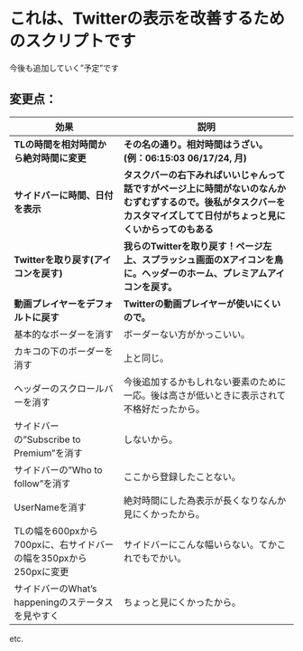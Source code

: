 # これは、Twitterの表示を改善するためのスクリプトです

今後も追加していく”予定”です

## 変更点：

| 効果                                                             | 説明                                                                                                                                                                     |
| ---------------------------------------------------------------- | ------------------------------------------------------------------------------------------------------------------------------------------------------------------------ |
| **TLの時間を相対時間から絶対時間に変更**                         | **その名の通り。相対時間はうざい。(例：06:15:03 06/17/24, 月)**                                                                                                          |
| **サイドバーに時間、日付を表示**                                 | **タスクバーの右下みればいいじゃんって話ですがページ上に時間がないのなんかむずむずするので。後私がタスクバーをカスタマイズしてて日付がちょっと見にくいからってのもある** |
| **Twitterを取り戻す(アイコンを戻す)**                            | **我らのTwitterを取り戻す！ページ左上、スプラッシュ画面のXアイコンを鳥に。ヘッダーのホーム、プレミアムアイコンを戻す。**                                                 |
| **動画プレイヤーをデフォルトに戻す**                             | **Twitterの動画プレイヤーが使いにくいので。**                                                                                                                            |
| 基本的なボーダーを消す                                           | ボーダーない方がかっこいい。                                                                                                                                             |
| カキコの下のボーダーを消す                                       | 上と同じ。                                                                                                                                                               |
| ヘッダーのスクロールバーを消す                                   | 今後追加するかもしれない要素のために一応。後は高さが低いときに表示されて不格好だったから。                                                                               |
| サイドバーの”Subscribe to Premium”を消す                         | しないから。                                                                                                                                                             |
| サイドバーの”Who to follow”を消す                                | ここから登録したことない。                                                                                                                                               |
| UserNameを消す                                                   | 絶対時間にした為表示が長くなりなんか見にくかったから。                                                                                                                   |
| TLの幅を600pxから700pxに、右サイドバーの幅を350pxから250pxに変更 | サイドバーにこんな幅いらない。てかこれでもでかい。                                                                                                                       |
| サイドバーのWhat’s happeningのステータスを見やすく               | ちょっと見にくかったから。                                                                                                                                               |

etc.
